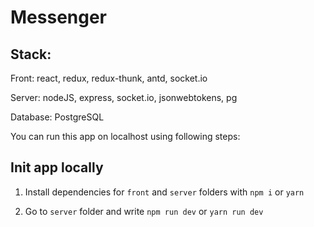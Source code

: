 # Messenger

<!-- The project was deployed [HERE](https://variandr.github.io/Messenger) -->

## Stack:

Front: react, redux, redux-thunk, antd, socket.io

Server: nodeJS, express, socket.io, jsonwebtokens, pg

Database: PostgreSQL

You can run this app on localhost using following steps:

## Init app locally


1. Install dependencies for `front` and `server` folders with `npm i` or `yarn`

2. Go to `server` folder and write `npm run dev` or `yarn run dev`
